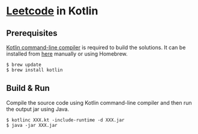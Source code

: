# [Leetcode](https://leetcode.com/) in Kotlin

## Prerequisites
[Kotlin command-line compiler](https://kotlinlang.org/docs/command-line.html) is required to build the solutions. It can be installed from [here](https://github.com/JetBrains/kotlin/releases/) manually or using Homebrew.

```
$ brew update
$ brew install kotlin
```

## Build & Run
Compile the source code using Kotlin command-line compiler and then run the output jar using Java.

```
$ kotlinc XXX.kt -include-runtime -d XXX.jar
$ java -jar XXX.jar
```
